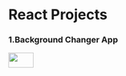 # React Projects

<h3>1.Background Changer App</h3>
   <img src="https://github.com/priyanka2619/REACT-PROJECT/assets/74972482/9e774410-ca97-43f4-9711-4295bb0d17e0" width="50px" height="30vh">



